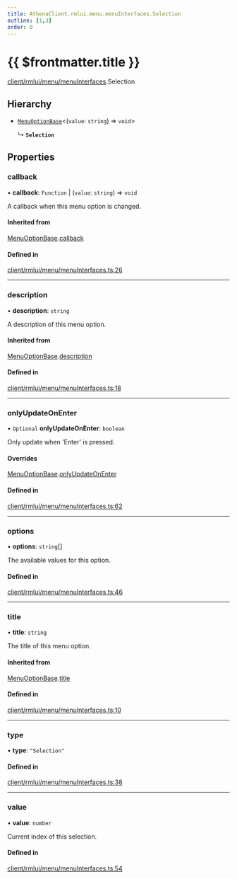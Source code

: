 ```yaml
---
title: AthenaClient.rmlui.menu.menuInterfaces.Selection
outline: [1,3]
order: 0
---
```


# {{ $frontmatter.title }}


[client/rmlui/menu/menuInterfaces](../modules/client_rmlui_menu_menuInterfaces.md).Selection

## Hierarchy

- [`MenuOptionBase`](client_rmlui_menu_menuInterfaces_Internal_MenuOptionBase.md)<(`value`: `string`) => `void`\>

  ↳ **`Selection`**

## Properties

### callback

• **callback**: `Function` \| (`value`: `string`) => `void`

A callback when this menu option is changed.

#### Inherited from

[MenuOptionBase](client_rmlui_menu_menuInterfaces_Internal_MenuOptionBase.md).[callback](client_rmlui_menu_menuInterfaces_Internal_MenuOptionBase.md#callback)

#### Defined in

[client/rmlui/menu/menuInterfaces.ts:26](https://github.com/Stuyk/altv-athena/blob/75aefbb/src/core/client/rmlui/menu/menuInterfaces.ts#L26)

___

### description

• **description**: `string`

A description of this menu option.

#### Inherited from

[MenuOptionBase](client_rmlui_menu_menuInterfaces_Internal_MenuOptionBase.md).[description](client_rmlui_menu_menuInterfaces_Internal_MenuOptionBase.md#description)

#### Defined in

[client/rmlui/menu/menuInterfaces.ts:18](https://github.com/Stuyk/altv-athena/blob/75aefbb/src/core/client/rmlui/menu/menuInterfaces.ts#L18)

___

### onlyUpdateOnEnter

• `Optional` **onlyUpdateOnEnter**: `boolean`

Only update when 'Enter' is pressed.

#### Overrides

[MenuOptionBase](client_rmlui_menu_menuInterfaces_Internal_MenuOptionBase.md).[onlyUpdateOnEnter](client_rmlui_menu_menuInterfaces_Internal_MenuOptionBase.md#onlyUpdateOnEnter)

#### Defined in

[client/rmlui/menu/menuInterfaces.ts:62](https://github.com/Stuyk/altv-athena/blob/75aefbb/src/core/client/rmlui/menu/menuInterfaces.ts#L62)

___

### options

• **options**: `string`[]

The available values for this option.

#### Defined in

[client/rmlui/menu/menuInterfaces.ts:46](https://github.com/Stuyk/altv-athena/blob/75aefbb/src/core/client/rmlui/menu/menuInterfaces.ts#L46)

___

### title

• **title**: `string`

The title of this menu option.

#### Inherited from

[MenuOptionBase](client_rmlui_menu_menuInterfaces_Internal_MenuOptionBase.md).[title](client_rmlui_menu_menuInterfaces_Internal_MenuOptionBase.md#title)

#### Defined in

[client/rmlui/menu/menuInterfaces.ts:10](https://github.com/Stuyk/altv-athena/blob/75aefbb/src/core/client/rmlui/menu/menuInterfaces.ts#L10)

___

### type

• **type**: ``"Selection"``

#### Defined in

[client/rmlui/menu/menuInterfaces.ts:38](https://github.com/Stuyk/altv-athena/blob/75aefbb/src/core/client/rmlui/menu/menuInterfaces.ts#L38)

___

### value

• **value**: `number`

Current index of this selection.

#### Defined in

[client/rmlui/menu/menuInterfaces.ts:54](https://github.com/Stuyk/altv-athena/blob/75aefbb/src/core/client/rmlui/menu/menuInterfaces.ts#L54)
